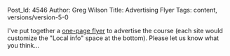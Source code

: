 Post_Id: 4546
Author: Greg Wilson
Title: Advertising Flyer
Tags: content, versions/version-5-0

<p>I've put together a <a href="|filename|/files/2012/02/generic-flyer-2012.pdf">one-page flyer</a> to advertise the course (each site would customize the "Local info" space at the bottom).  Please let us know what you think...</p>
